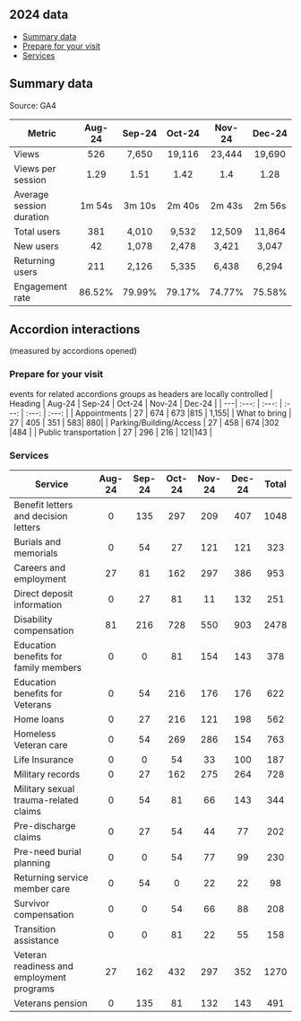 ## 2024 data

- [Summary data](#summary-data)
- [Prepare for your visit](#prepare-for-your-visit)
- [Services](#services)

## Summary data
Source: GA4
 
|	Metric | 	 	Aug-24	 | 	Sep-24	 | Oct-24		 | 	Nov-24		 | Dec-24		 |
|	---| 	:---:	 | 	:---: | 	:---:	 | 	:---: | 	:---:	 | 	
|	Views | 	526		 | 7,650	 | 	19,116	 | 	23,444	 | 19,690	 | 	
|	Views per session	 | 	1.29	 | 	1.51	 | 	1.42	 | 1.4 		 | 	1.28	 | 	
|	Average session duration	  | 	1m 54s	 | 	3m 10s	 | 2m 40s		 | 	2m 43s	 | 		2m 56s | 	
| Total users | 	381		 | 4,010	 | 	9,532	 | 12,509		 | 11,864		 | 	 
| New users 	 | 	42		 | 1,078	 | 	2,478	 | 	3,421	 | 3,047		 | 		  	
|	Returning users  |  211| 	 	2,126	 | 5,335		 | 6,438		 | 	6,294|	  	
|	Engagement rate | 	86.52% | 79.99%		 | 	79.17%	 | 74.77%		 | 	75.58%		

## Accordion interactions
(measured by accordions opened)

### Prepare for your visit 
events for related accordions groups as headers are locally controlled
| Heading |	Aug-24	 | 	Sep-24	 | Oct-24		 | 	Nov-24		 | Dec-24		 |
|	---| 	:---:	 | 	:---: | 	:---:	 | 	:---: | 	:---:	 | 
| Appointments 	|	27	|	674	|	673 |815 | 1,155|
| What to bring	|	27	|	405	|	351 | 583| 880|
| Parking/Building/Access 	|	27	|	458	|	674 |302 |484 |
| Public transportation 	|	27	|	296	|	216 | 121|143 |

### Services 
| Service | 	Aug-24	 | 	Sep-24	 | Oct-24		 | 	Nov-24		 | Dec-24		 | Total
|	---| 	:---:	 | 	:---: | 	:---:	 | 	:---: | 	:---:	 | :---:	 | 
|	Benefit letters and decision letters	|	0	|	135	|	297	|	209	|	407	|	1048
|	Burials and memorials	|	0	|	54	|	27	|	121	|	121	|	323
|	Careers and employment	|	27	|	81	|	162	|	297	|	386	|	953
|	Direct deposit information	|	0	|	27	|	81	|	11	|	132	|	251
|	Disability compensation	|	81	|	216	|	728	|	550	|	903	|	2478
|	Education benefits for family members	|	0	|	0	|	81	|	154	|	143	|	378
|	Education benefits for Veterans	|	0	|	54	|	216	|	176	|	176	|	622
|	Home loans	|	0	|	27	|	216	|	121	|	198	|	562
|	Homeless Veteran care	|	0	|	54	|	269	|	286	|	154	|	763
|	Life Insurance	|	0	|	0	|	54	|	33	|	100	|	187
|	Military records	|	0	|	27	|	162	|	275	|	264	|	728
|	Military sexual trauma-related claims	|	0	|	54	|	81	|	66	|	143	|	344
|	Pre-discharge claims	|	0	|	27	|	54	|	44	|	77	|	202
|	Pre-need burial planning	|	0	|	0	|	54	|	77	|	99	|	230
|	Returning service member care	|	0	|	54	|	0	|	22	|	22	|	98
|	Survivor compensation	|	0	|	0	|	54	|	66	|	88	|	208
|	Transition assistance	|	0	|	0	|	81	|	22	|	55	|	158
|	Veteran readiness and employment programs	|	27	|	162	|	432	|	297	|	352	|	1270
|	Veterans pension	|	0	|	135	|	81	|	132	|	143	|	491
